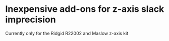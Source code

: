 # Inexpensive add-ons for z-axis slack imprecision

Currently only for the Ridgid R22002 and Maslow z-axis kit